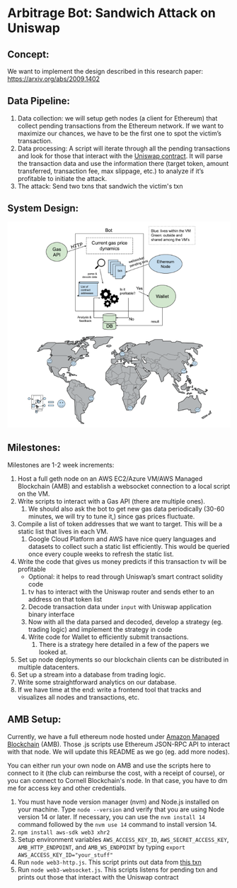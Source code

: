 # Arbitrage Bot: Sandwich Attack on Uniswap

## Concept: 

We want to implement the design described in this research paper: https://arxiv.org/abs/2009.1402

## Data Pipeline:

1. Data collection: we will setup geth nodes (a client for Ethereum) that collect pending transactions from the Ethereum network. If we want to maximize our chances, we have to be the first one to spot the victim’s transaction.
2. Data processing: A script will iterate through all the pending transactions and look for those that interact with the [Uniswap contract](https://etherscan.io/address/0x7a250d5630b4cf539739df2c5dacb4c659f2488d). It will parse the transaction data and use the information there (target token, amount transferred, transaction fee, max slippage, etc.) to analyze if it’s profitable to initiate the attack. 
3. The attack: Send two txns that sandwich the victim's txn

## System Design: 

![System Design](design.png)

## Milestones:

Milestones are 1-2 week increments:
1. Host a full geth node on an AWS EC2/Azure VM/AWS Managed Blockchain (AMB) and establish a websocket connection to a local script on the VM.  
2. Write scripts to interact with a Gas API (there are multiple ones). 
    1. We should also ask the bot to get new gas data periodically (30-60 minutes, we will try to tune it,) since gas prices fluctuate.  
3. Compile a list of token addresses that we want to target. This will be a static list that lives in each VM. 
    1. Google Cloud Platform and AWS have nice query languages and datasets to collect such a static list efficiently. This would be queried once every couple weeks to refresh the static list. 
4. Write the code that gives us money predicts if this transaction tv will be profitable 
    * Optional: it helps to read through Uniswap’s smart contract solidity code 
    1. tv has to interact with the Uniswap router and sends ether to an address on that token list 
    2. Decode transaction data under `input` with Uniswap application binary interface 
    3. Now with all the data parsed and decoded, develop a strategy (eg. trading logic) and implement the strategy in code 
    4. Write code for Wallet to efficiently submit transactions.  
        1. There is a strategy here detailed in a few of the papers we looked at. 
5. Set up node deployments so our blockchain clients can be distributed in multiple datacenters. 
6. Set up a stream into a database from trading logic. 
7. Write some straightforward analytics on our database. 
8. If we have time at the end: write a frontend tool that tracks and visualizes all nodes and transactions, etc.  



## AMB Setup:

Currently, we have a full ethereum node hosted under [Amazon Managed Blockchain](https://console.aws.amazon.com/managedblockchain/home?region=us-east-1#firstRun) (AMB). Those .js scripts use Ethereum JSON-RPC API to interact with that node. We will update this README as we go (eg. add more nodes). 

You can either run your own node on AMB and use the scripts here to connect to it (the club can reimburse the cost, with a receipt of course), or you can connect to Cornell Blockchain's node. In that case, you have to dm me for access key and other credentials. 

1. You must have node version manager (nvm) and Node.js installed on your machine. Type `node --version` and verify that you are using Node version 14 or later. If necessary, you can use the `nvm install 14` command followed by the `nvm use 14` command to install version 14.
2. `npm install aws-sdk web3 xhr2`
3. Setup environment variables `AWS_ACCESS_KEY_ID`, `AWS_SECRET_ACCESS_KEY`, `AMB_HTTP_ENDPOINT`, and `AMB_WS_ENDPOINT` by typing `export AWS_ACCESS_KEY_ID="your_stuff"`
4. Run `node web3-http.js`. This script prints out data from [this txn](https://etherscan.io/tx/0xd82a86f8324fba7e0d374b461d6faf0c39a0d53fde06505d6c2cb8447609c617)
5. Run `node web3-websocket.js`. This scripts listens for pending txn and prints out those that interact with the Uniswap contract
